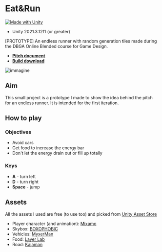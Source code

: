 # Eat&Run
[![Made with Unity](https://img.shields.io/badge/Made%20with-Unity-57b9d3.svg?style=flat&logo=unity)](https://www.unity.com)
* Unity 2021.3.12f1 (or greater)

[PROTOTYPE] An endless runner with random generation tiles made during the DBGA Online Blended course for Game Design.

* [**Pitch document**](https://drive.google.com/file/d/12D-3iEcqiFqDuxc-l9Q-b6LbTzku_aEg/view?usp=sharing)
* [**Build download**](https://drive.google.com/file/d/129yIxbxeiJ6xoKU3CN_fKaCfb-9jCMNZ/view?usp=sharing)

![immagine](https://user-images.githubusercontent.com/78655728/227193992-a4bd1f71-0614-4685-8776-57d39677ce18.png)

## Aim
This small project is a prototype I made to show the idea behind the pitch for an endless runner.
It is intended for the first iteration.

## How to play

### Objectives
* Avoid cars
* Get food to increase the energy bar
* Don't let the energy drain out or fill up totally

### Keys
* **A** - turn left
* **D** - turn right
* **Space** - jump

## Assets
All the assets I used are free (to use too) and picked from [Unity Asset Store](https://assetstore.unity.com/)
* Player character (and animation): [Mixamo](https://www.mixamo.com)
* Skybox: [BOXOPHOBIC](https://assetstore.unity.com/publishers/20529)
* Vehicles: [MyxerMan](https://assetstore.unity.com/packages/3d/vehicles/land/simple-cars-pack-97669)
* Food: [Layer Lab](https://assetstore.unity.com/packages/3d/props/food/3d-props-adorable-foods-31249)
* Road: [Kajaman](https://assetstore.unity.com/packages/3d/environments/roadways/kajaman-s-roads-free-52628)

